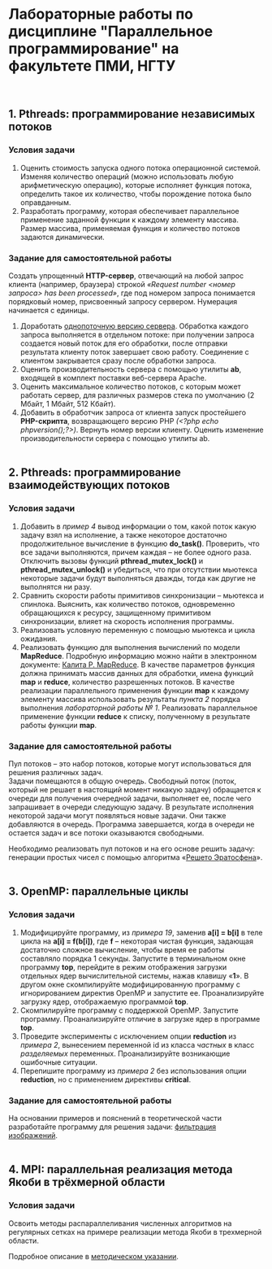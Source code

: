 # Лабораторные работы по дисциплине "Параллельное программирование" на факультете ПМИ, НГТУ
&nbsp;  

## 1. Pthreads: программирование независимых потоков
### Условия задачи

1) Оценить стоимость запуска одного потока операционной системой. Изменяя количество операций (можно использовать любую арифметическую 
операцию), которые исполняет функция потока, определить такое их количество, чтобы порождение потока было оправданным.
2) Разработать программу, которая обеспечивает параллельное применение заданной функции к каждому элементу массива. Размер массива, 
применяемая функция и количество потоков задаются динамически.

### Задание для самостоятельной работы

Создать упрощенный **HTTP-сервер**, отвечающий на любой запрос клиента (например, браузера) строкой *«Request number <номер запроса> 
has been processed»*, где под номером запроса понимается порядковый номер, присвоенный запросу сервером. Нумерация начинается с единицы.
1) Доработать 
[однопоточную версию сервера](http://rosettacode.org/wiki/Hello_world/Web_server#C "Hello world/Web server"). 
Обработка каждого запроса выполняется в отдельном потоке: при получении запроса создается новый поток для его обработки, после отправки результата клиенту поток завершает свою работу. Соединение с клиентом закрывается сразу после обработки запроса.
2) Оценить производительность сервера с помощью утилиты **ab**, входящей в комплект поставки веб-сервера Apache.
3) Оценить максимальное количество потоков, с которым может работать сервер, для различных размеров стека по умолчанию (2 Мбайт, 1 Мбайт, 512 Кбайт).
4) Добавить в обработчик запроса от клиента запуск простейшего **PHP-скрипта**, возвращающего версию PHP *(\<?php echo phpversion();?\>)*. 
Вернуть номер версии клиенту. Оценить изменение производительности сервера с помощью утилиты ab.  
&nbsp;  


## 2. Pthreads: программирование взаимодействующих потоков
### Условия задачи
  
1) Добавить в *пример 4* вывод информации о том, какой поток какую задачу взял на исполнение, а также некоторое достаточно продолжительное вычисление в функцию **do_task()**. Проверить, что все задачи выполняются, причем каждая – не более одного раза. Отключить вызовы функций **pthread_mutex_lock()** и **pthread_mutex_unlock()** и убедиться, что при отсутствии мьютекса некоторые задачи будут выполняться дважды, тогда как другие не выполнятся ни разу.
2) Сравнить скорости работы примитивов синхронизации – мьютекса и спинлока. Выяснить, как количество потоков, одновременно обращающихся к ресурсу, защищенному примитивом синхронизации, влияет на скорость исполнения программы.
3) Реализовать условную переменную с помощью мьютекса и цикла ожидания.
4) Реализовать функцию для выполнения вычислений по модели **MapReduce**. Подробную информацию можно найти в электронном документе: [Калита Р. MapReduce](http://regfordev.blogspot.com/2015/09/mapreduce.html#.XmUX76gzaCo "Блог о разработке, программировании на С#/.NET, и не только."). 
В качестве параметров функция должна принимать массив данных для обработки, имена функций **map** и **reduce**, количество разрешенных потоков. В качестве реализации параллельного применения функции **map** к каждому элементу массива использовать результаты *пункта 2* порядка выполнения *лабораторной работы № 1*. Реализовать параллельное применение функции **reduce** к списку, полученному в результате работы функции **map**.

### Задание для самостоятельной работы  

Пул потоков – это набор потоков, которые могут использоваться для решения различных задач.  
Задачи помещаются в общую очередь. Свободный поток (поток, который не решает в настоящий момент никакую задачу) обращается к очереди для получения очередной задачи, выполняет ее, после чего запрашивает в очереди следующую задачу. В результате исполнения некоторой задачи могут появляться новые задачи. Они также добавляются в очередь. Программа завершается, когда в очереди не остается задач и все потоки оказываются свободными.  

Необходимо реализовать пул потоков и на его основе решить задачу: генерации простых чисел с помощью алгоритма 
«[Решето Эратосфена](https://en.wikipedia.org/wiki/Sieve_of_Eratosthenes "Sieve of Eratosthenes")».  
&nbsp;  


## 3. OpenMP: параллельные циклы
### Условия задачи
  
1) Модифицируйте программу, из *примера 19*, заменив **a[i] = b[i]** в теле цикла на **a[i] = f(b[i])**, где **f** – некоторая чистая функция, задающая достаточно сложное вычисление, чтобы время ее работы составляло порядка 1 секунды. Запустите в терминальном окне программу **top**, перейдите в режим отображения загрузки отдельных ядер вычислительной системы, нажав клавишу «**1**». В другом окне скомпилируйте модифицированную программу с игнорированием директив OpenMP и запустите ее. Проанализируйте загрузку ядер, отображаемую программой **top**.
2) Скомпилируйте программу с поддержкой OpenMP. Запустите программу. Проанализируйте отличие в загрузке ядер в программе **top**.
3) Проведите эксперименты с исключением опции **reduction** из *примера 2*, вынесением переменной id из класса *частных* в класс *разделяемых* переменных. Проанализируйте возникающие ошибочные ситуации.
4) Перепишите программу из *примера 2* без использования опции **reduction**, но с применением директивы **critical**.

### Задание для самостоятельной работы 
  
На основании примеров и пояснений в теоретической части разработайте программу для решения задачи:
[фильтрация изображений](https://www.intuit.ru/studies/courses/993/163/lecture/4505 "Алгоритмические основы растровой графики").  
&nbsp;  


## 4. MPI: параллельная реализация метода Якоби в трёхмерной области
### Условия задачи
Освоить методы распараллеливания численных алгоритмов на регулярных сетках на примере реализации метода Якоби в трехмерной области.

Подробное описание в [методическом указании](https://drive.google.com/open?id=1ZW6Y2M4X9_9OCCpup0FWqHTr_sgb4H6K).
